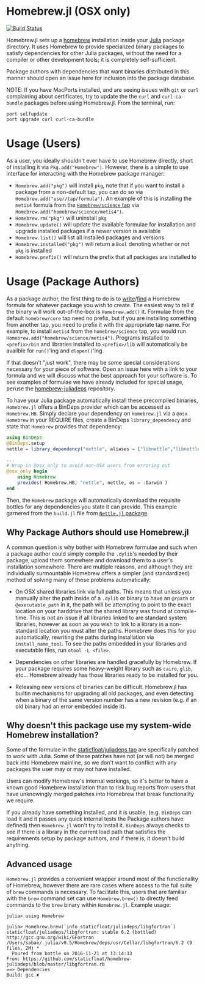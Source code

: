 # Homebrew.jl (OSX only)

[![Build Status](https://travis-ci.org/JuliaPackaging/Homebrew.jl.svg)](https://travis-ci.org/JuliaPackaging/Homebrew.jl)

Homebrew.jl sets up a [homebrew](http://brew.sh) installation inside your [Julia](http://julialang.org/) package directory.  It uses Homebrew to provide specialized binary packages to satisfy dependencies for other Julia packages, without the need for a compiler or other development tools; it is completely self-sufficient.

Package authors with dependencies that want binaries distributed in this manner should open an issue here for inclusion into the package database.

NOTE: If you have MacPorts installed, and are seeing issues with `git` or `curl` complaining about certificates, try to update the the ```curl``` and ```curl-ca-bundle``` packages before using Homebrew.jl. From the terminal, run:
```
port selfupdate
port upgrade curl curl-ca-bundle
```

# Usage (Users)

As a user, you ideally shouldn't ever have to use Homebrew directly, short of installing it via `Pkg.add("Homebrew")`. However, there is a simple to use interface for interacting with the Homebrew package manager:

* `Homebrew.add("pkg")` will install `pkg`, note that if you want to install a package from a non-default tap, you can do so via `Homebrew.add("user/tap/formula")`.  An example of this is installing the `metis4` formula from the [`Homebrew/science` tap](https://github.com/Homebrew/homebrew-science) via `Homebrew.add("homebrew/science/metis4")`.
* `Homebrew.rm("pkg")` will uninstall `pkg`
* `Homebrew.update()` will update the available formulae for installation and upgrade installed packages if a newer version is available
* `Homebrew.list()` will list all installed packages and versions
* `Homebrew.installed("pkg")` will return a `Bool` denoting whether or not `pkg` is installed
* `Homebrew.prefix()` will return the prefix that all packages are installed to


# Usage (Package Authors)

As a package author, the first thing to do is to [write](https://github.com/Homebrew/brew/blob/master/share/doc/homebrew/Formula-Cookbook.md)/[find](http://braumeister.org/) a Homebrew formula for whatever package you wish to create.  The easiest way to tell if the binary will work out-of-the-box is `Homebrew.add()` it.  Formulae from the default `homebrew/core` tap need no prefix, but if you are installing something from another tap, you need to prefix it with the appropriate tap name. For example, to install `metis4` from the `homebrew/science` tap, you would run `Homebrew.add("homebrew/science/metis4")`. Programs installed to `<prefix>/bin` and libraries installed to `<prefix>/lib` will automatically be availble for `run()`'ing and `dlopen()`'ing.

If that doesn't "just work", there may be some special considerations necessary for your piece of software. Open an issue here with a link to your formula and we will discuss what the best approach for your software is. To see examples of formulae we have already included for special usage, peruse the [homebrew-juliadeps](https://github.com/staticfloat/homebrew-juliadeps) repository.

To have your Julia package automatically install these precompiled binaries, `Homebrew.jl` offers a BinDeps provider which can be accessed as `Homebrew.HB`.  Simply declare your dependency on `Homebrew.jl` via a `@osx Homebrew` in your REQUIRE files, create a BinDeps `library_dependency` and state that `Homebrew` provides that dependency:

```julia
using BinDeps
@BinDeps.setup
nettle = library_dependency("nettle", aliases = ["libnettle","libnettle-4-6"])

...
# Wrap in @osx_only to avoid non-OSX users from erroring out
@osx_only begin
    using Homebrew
    provides( Homebrew.HB, "nettle", nettle, os = :Darwin )
end
```

Then, the `Homebrew` package will automatically download the requisite bottles for any dependencies you state it can provide.  This example garnered from the `build.jl` file from [`Nettle.jl` package](https://github.com/staticfloat/Nettle.jl/blob/master/deps/build.jl).


## Why Package Authors should use Homebrew.jl
A common question is why bother with Homebrew formulae and such when a package author could simply compile the `.dylib`'s needed by their package, upload them somewhere and download them to a user's installation somewhere.  There are multiple reasons, and although they are individually surmountable Homebrew offers a simpler (and standardized) method of solving many of these problems automatically:

* On OSX shared libraries link via full paths.  This means that unless you manually alter the path inside of a `.dylib` or binary to have an `@rpath` or `@executable_path` in it, the path will be attempting to point to the exact location on your harddrive that the shared library was found at compile-time.  This is not an issue if all libraries linked to are standard system libraries, however as soon as you wish to link to a library in a non-standard location you must alter the paths.  Homebrew does this for you automatically, rewriting the paths during installation via `install_name_tool`.  To see the paths embedded in your libraries and executable files, run `otool -L <file>`.

* Dependencies on other libraries are handled gracefully by Homebrew.  If your package requires some heavy-weight library such as `cairo`, `glib`, etc... Homebrew already has those libraries ready to be installed for you.

* Releasing new versions of binaries can be difficult.  Homebrew.jl has builtin mechanisms for upgrading all old packages, and even detecting when a binary of the same version number has a new revision (e.g. if an old binary had an error embedded inside it).



## Why doesn't this package use my system-wide Homebrew installation?

Some of the formulae in the [staticfloat/juliadeps tap](https://github.com/staticfloat/homebrew-juliadeps) are specifically patched to work with Julia. Some of these patches have not (or will not) be merged back into Homebrew mainline, so we don't want to conflict with any packages the user may or may not have installed.

Users can modify Homebrew's internal workings, so it's better to have a known good Homebrew installation than to risk bug reports from users that have unknowingly merged patches into Homebrew that break functionality we require.

If you already have something installed, and it is usable, (e.g. `BinDeps` can load it and it passes any quick internal tests the Package authors have defined) then `Homebrew.jl` won't try to install it. `BinDeps` always checks to see if there is a library in the current load path that satisfies the requirements setup by package authors, and if there is, it doesn't build anything.


## Advanced usage

`Homebrew.jl` provides a convenient wrapper around most of the functionality of Homebrew, however there are rare cases where access to the full suite of `brew` commands is necessary.  To facilitate this, users that are familiar with the `brew` command set can use `Homebrew.brew()` to directly feed commands to the `brew` binary within `Homebrew.jl`.  Example usage:

```
julia> using Homebrew

julia> Homebrew.brew(`info staticfloat/juliadeps/libgfortran`)
staticfloat/juliadeps/libgfortran: stable 6.2 (bottled)
http://gcc.gnu.org/wiki/GFortran
/Users/sabae/.julia/v0.5/Homebrew/deps/usr/Cellar/libgfortran/6.2 (9 files, 2M) *
  Poured from bottle on 2016-11-21 at 13:14:33
From: https://github.com/staticfloat/homebrew-juliadeps/blob/master/libgfortran.rb
==> Dependencies
Build: gcc ✘
```
